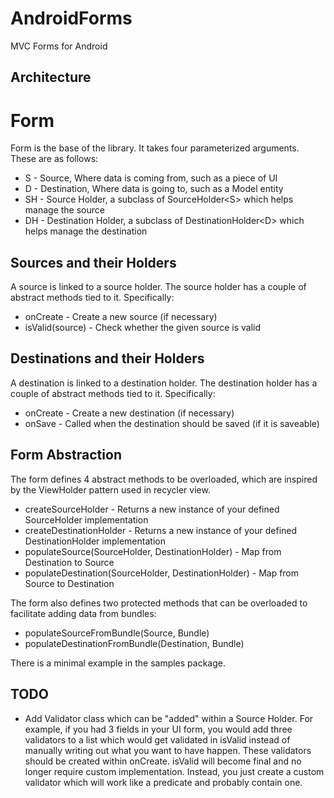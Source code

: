 # AndroidForms
MVC Forms for Android

## Architecture

# Form
Form is the base of the library.  It takes four parameterized arguments.  These are as follows:

* S - Source, Where data is coming from, such as a piece of UI
* D - Destination, Where data is going to, such as a Model entity
* SH - Source Holder, a subclass of SourceHolder\<S\> which helps manage the source
* DH - Destination Holder, a subclass of DestinationHolder\<D\> which helps manage the destination

## Sources and their Holders
A source is linked to a source holder.  The source holder has a couple of abstract methods tied to it.  Specifically:

* onCreate - Create a new source (if necessary)
* isValid(source) - Check whether the given source is valid

## Destinations and their Holders
A destination is linked to a destination holder.  The destination holder has a couple of abstract methods tied to it.  Specifically:

* onCreate - Create a new destination (if necessary)
* onSave - Called when the destination should be saved (if it is saveable)

## Form Abstraction
The form defines 4 abstract methods to be overloaded, which are inspired by the ViewHolder pattern used in recycler view.

* createSourceHolder - Returns a new instance of your defined SourceHolder implementation
* createDestinationHolder - Returns a new instance of your defined DestinationHolder implementation
* populateSource(SourceHolder, DestinationHolder) - Map from Destination to Source
* populateDestination(SourceHolder, DestinationHolder) - Map from Source to Destination

The form also defines two protected methods that can be overloaded to facilitate adding data from bundles:

* populateSourceFromBundle(Source, Bundle)
* populateDestinationFromBundle(Destination, Bundle)

There is a minimal example in the samples package.

## TODO

* Add Validator class which can be "added" within a Source Holder.  For example, if you had 3 fields in your UI form, you would add three validators to a list which would get validated in isValid instead of manually writing out what you want to have happen.  These validators should be created within onCreate.  isValid will become final and no longer require custom implementation.  Instead, you just create a custom validator which will work like a predicate and probably contain one.
